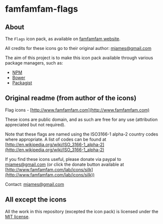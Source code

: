 famfamfam-flags
===============


About
----------

The `Flags` icon pack, as available on [famfamfam website](http://www.famfamfam.com/lab/icons/flags/).

All credits for these icons go to their original author: mjames@gmail.com

The aim of this project is to make this icon pack available through various package managers, such as:

- [NPM](npmjs.org)
- [Bower](http://bower.io)
- [Packagist](https://packagist.org)



Original readme (from author of the icons)
----------

Flag icons - [http://www.famfamfam.com](http://www.famfamfam.com)

These icons are public domain, and as such are free for any use (attribution appreciated but not required).

Note that these flags are named using the ISO3166-1 alpha-2 country codes where appropriate. 
A list of codes can be found at [http://en.wikipedia.org/wiki/ISO_3166-1_alpha-2](http://en.wikipedia.org/wiki/ISO_3166-1_alpha-2)

If you find these icons useful, please donate via paypal to mjames@gmail.com 
(or click the donate button available at [http://www.famfamfam.com/lab/icons/silk](http://www.famfamfam.com/lab/icons/silk))

Contact: mjames@gmail.com



All except the icons
----------

All the work in this repository (excepted the icon pack) 
is licensed under the [MIT license](http://opensource.org/licenses/MIT).